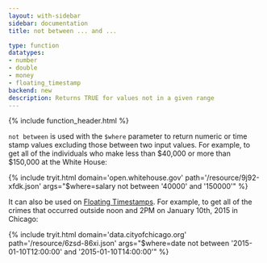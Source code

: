 ```yaml
---
layout: with-sidebar
sidebar: documentation
title: not between ... and ...

type: function
datatypes:
- number
- double
- money
- floating_timestamp
backend: new
description: Returns TRUE for values not in a given range
---
```


{% include function_header.html %}

`not between` is used with the `$where` parameter to return numeric or time stamp values excluding those between two input values. For example, to get all of the individuals who make less than $40,000 or more than $150,000 at the White House:

{% include tryit.html domain='open.whitehouse.gov' path='/resource/9j92-xfdk.json' args="$where=salary not between '40000' and '150000'" %}

It can also be used on [Floating Timestamps](/docs/datatypes/floating_timestamp.html). For example, to get all of the crimes that occurred outside noon and 2PM on January 10th, 2015 in Chicago:

{% include tryit.html domain='data.cityofchicago.org' path='/resource/6zsd-86xi.json' args="$where=date not between '2015-01-10T12:00:00' and '2015-01-10T14:00:00'" %}
